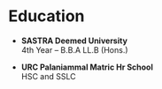 # Education  

- **SASTRA Deemed University**  
  4th Year – B.B.A LL.B (Hons.)  

- **URC Palaniammal Matric Hr School**  
  HSC and SSLC
